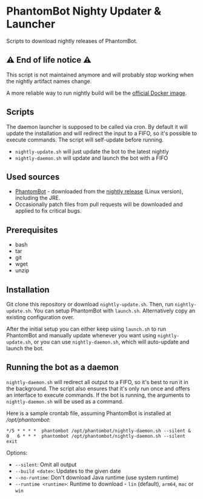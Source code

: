 # PhantomBot Nighty Updater & Launcher

Scripts to download nightly releases of PhantomBot.

## :warning: End of life notice :warning:
This script is not maintained anymore and will probably stop working when the nightly artifact names change.

A more reliable way to run nightly build will be the [official Docker image](https://github.com/PhantomBot/nightly-build/pkgs/container/nightly-build).

## Scripts
The daemon launcher is supposed to be called via cron. By default it will update the installation and will redirect the
input to a FIFO, so it's possible to execute commands. The script will self-update before running.

- `nightly-update.sh` will just update the bot to the latest nightly
- `nightly-daemon.sh` will update and launch the bot with a FIFO

## Used sources
* [PhantomBot](https://github.com/PhantomBot/PhantomBot) - downloaded from the [nightly release](https://github.com/PhantomBot/nightly-build) (Linux version), including the JRE.
* Occasionally patch files from pull requests will be downloaded and applied to fix critical bugs.

## Prerequisites
- bash
- tar
- git
- wget
- unzip

## Installation
Git clone this repository or download `nightly-update.sh`. Then, run `nightly-update.sh`. You can setup PhantomBot with
`launch.sh`. Alternatively copy an existing configuration over.

After the initial setup you can either keep using `launch.sh` to run PhantomBot and manually update whenever you want
using `nightly-update.sh`, or you can use `nightly-daemon.sh`, which will auto-update and launch the bot.

## Running the bot as a daemon
`nightly-daemon.sh` will redirect all output to a FIFO, so it's best to run it in the background. The script also
ensures that it's only run once and offers an interface to execute commands. If the bot is running, the arguments to
`nightly-daemon.sh` will be used as a command.

Here is a sample crontab file, assuming PhantomBot is installed at */opt/phantombot*:
```crontab
*/5 * * * *  phantombot /opt/phantombot/nightly-daemon.sh --silent &
0   6 * * *  phantombot /opt/phantombot/nightly-daemon.sh --silent exit
```

Options:
* `--silent`: Omit all output
* `--build <date>`: Updates to the given date
* `--no-runtime`: Don't download Java runtime (use system runtime)
* `--runtime <runtime>`: Runtime to download - `lin` (default), `arm64`, `mac` or `win`
